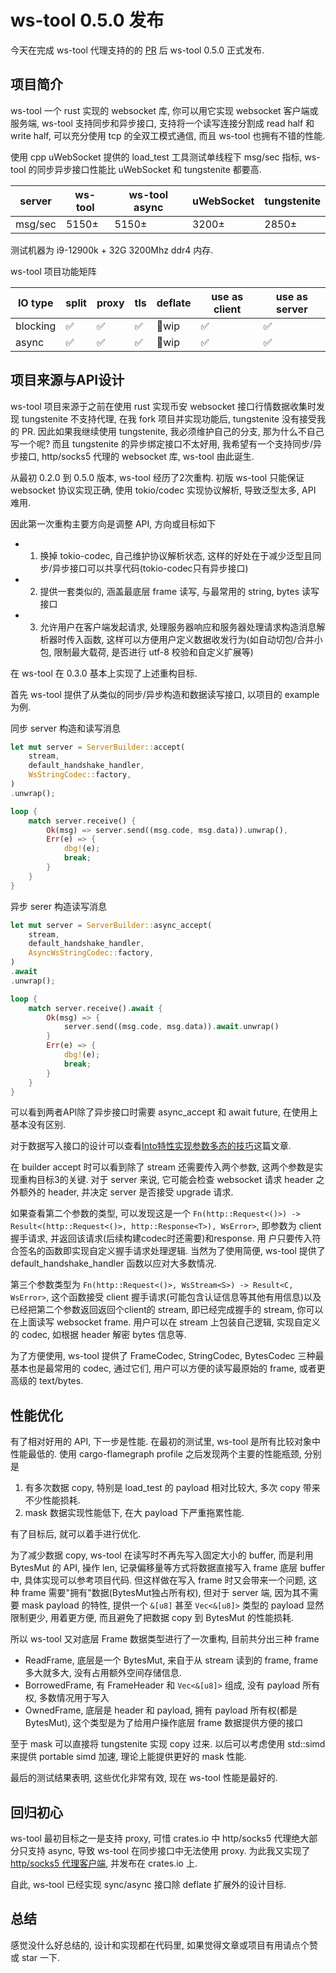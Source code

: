 # ws-tool 0.5.0 发布

今天在完成 ws-tool 代理支持的的 [PR](https://github.com/PrivateRookie/ws-tool/pull/15) 后 ws-tool 0.5.0 正式发布.

## 项目简介

ws-tool 一个 rust 实现的 websocket 库, 你可以用它实现 websocket 客户端或服务端, ws-tool 支持同步和异步接口, 支持将一个读写连接分割成 read half 和 write half, 可以充分使用 tcp 的全双工模式通信, 而且 ws-tool 也拥有不错的性能.

使用 cpp uWebSocket 提供的 load_test 工具测试单线程下 msg/sec 指标, ws-tool 的同步异步接口性能比 uWebSocket 和 tungstenite 都要高.

| server  | ws-tool | ws-tool async | uWebSocket | tungstenite |
| ------- | ------- | ------------- | ---------- | ----------- |
| msg/sec | 5150±   | 5150±         | 3200±      | 2850±       |

测试机器为 i9-12900k + 32G 3200Mhz ddr4 内存.

ws-tool 项目功能矩阵

| IO type  | split | proxy | tls | deflate | use as client | use as server |
| -------- | ----- | ----- | --- | ------- | ------------- | ------------- |
| blocking | ✅     | ✅     | ✅   | 🚧wip    | ✅             | ✅             |
| async    | ✅     | ✅     | ✅   | 🚧wip    | ✅             | ✅             |

## 项目来源与API设计

ws-tool 项目来源于之前在使用 rust 实现币安 websocket 接口行情数据收集时发现  tungstenite 不支持代理, 在我 fork 项目并实现功能后, tungstenite 没有接受我的 PR. 
因此如果我继续使用 tungstenite, 我必须维护自己的分支, 那为什么不自己写一个呢? 而且 tungstenite 的异步绑定接口不太好用, 我希望有一个支持同步/异步接口, http/socks5 代理的 websocket 库,
ws-tool 由此诞生.

从最初 0.2.0 到 0.5.0 版本, ws-tool 经历了2次重构. 初版 ws-tool 只能保证 websocket 协议实现正确, 使用 tokio/codec 实现协议解析, 导致泛型太多, API 难用.

因此第一次重构主要方向是调整 API, 方向或目标如下

- 1. 换掉 tokio-codec, 自己维护协议解析状态, 这样的好处在于减少泛型且同步/异步接口可以共享代码(tokio-codec只有异步接口)
- 2. 提供一套类似的, 涵盖最底层 frame 读写, 与最常用的 string, bytes 读写接口
- 3. 允许用户在客户端发起请求, 处理服务器响应和服务器处理请求构造消息解析器时传入函数, 这样可以方便用户定义数据收发行为(如自动切包/合并小包, 限制最大载荷, 是否进行 utf-8 校验和自定义扩展等)

在 ws-tool 在 0.3.0 基本上实现了上述重构目标.

首先 ws-tool 提供了从类似的同步/异步构造和数据读写接口, 以项目的 example 为例.

同步 server 构造和读写消息

```rust
let mut server = ServerBuilder::accept(
    stream,
    default_handshake_handler,
    WsStringCodec::factory,
)
.unwrap();

loop {
    match server.receive() {
        Ok(msg) => server.send((msg.code, msg.data)).unwrap(),
        Err(e) => {
            dbg!(e);
            break;
        }
    }
}
```

异步 serer 构造读写消息

```rust
let mut server = ServerBuilder::async_accept(
    stream,
    default_handshake_handler,
    AsyncWsStringCodec::factory,
)
.await
.unwrap();

loop {
    match server.receive().await {
        Ok(msg) => {
            server.send((msg.code, msg.data)).await.unwrap()
        }
        Err(e) => {
            dbg!(e);
            break;
        }
    }
}
```

可以看到两者API除了异步接口时需要 async_accept 和 await future, 在使用上基本没有区别.

对于数据写入接口的设计可以查看[Into特性实现参数多态的技巧](https://zhuanlan.zhihu.com/p/480047583)这篇文章.

在 builder accept 时可以看到除了 stream 还需要传入两个参数, 这两个参数是实现重构目标3的关键. 对于 server 来说, 它可能会检查 websocket 请求 header 之外额外的 header, 并决定 server 是否接受 upgrade 请求.

如果查看第二个参数的类型, 可以发现这是一个 `Fn(http::Request<()>) -> Result<(http::Request<()>, http::Response<T>), WsError>`, 即参数为 client 握手请求, 并返回该请求(后续构建codec时还需要)和response. 用
户只要传入符合签名的函数即实现自定义握手请求处理逻辑. 当然为了使用简便, ws-tool 提供了 default_handshake_handler 函数以应对大多数情况.

第三个参数类型为 `Fn(http::Request<()>, WsStream<S>) -> Result<C, WsError>`, 这个函数接受 client 握手请求(可能包含认证信息等其他有用信息)以及已经把第二个参数返回返回个client的 stream, 即已经完成握手的 stream, 你可以在上面读写 websocket frame. 用户可以在 stream 上包装自己逻辑, 实现自定义的 codec, 如根据 header 解密 bytes 信息等.

为了方便使用, ws-tool 提供了 FrameCodec, StringCodec, BytesCodec 三种最基本也是最常用的 codec, 通过它们, 用户可以方便的读写最原始的 frame, 或者更高级的 text/bytes.

## 性能优化

有了相对好用的 API, 下一步是性能. 在最初的测试里, ws-tool 是所有比较对象中性能最低的. 使用 cargo-flamegraph profile 之后发现两个主要的性能瓶颈, 分别是

1. 有多次数据 copy, 特别是 load_test 的 payload 相对比较大, 多次 copy 带来不少性能损耗.
2. mask 数据实现性能低下, 在大 payload 下严重拖累性能.


有了目标后, 就可以着手进行优化. 

为了减少数据 copy, ws-tool 在读写时不再先写入固定大小的 buffer, 而是利用 BytesMut 的 API, 操作 len, 记录偏移量等方式将数据直接写入 frame 底层 buffer 中, 具体实现可以参考项目代码. 但这样做在写入 frame 时又会带来一个问题, 这种 frame 需要"拥有"数据(BytesMut独占所有权), 但对于 server 端, 因为其不需要 mask payload 的特性, 提供一个 `&[u8]` 甚至 `Vec<&[u8]>` 类型的 payload 显然限制更少, 用着更方便, 而且避免了把数据 copy 到 BytesMut 的性能损耗.

所以 ws-tool 又对底层 Frame 数据类型进行了一次重构, 目前共分出三种 frame

- ReadFrame, 底层是一个 BytesMut, 来自于从 stream 读到的 frame, frame 多大就多大, 没有占用额外空间存储信息.
- BorrowedFrame, 有 FrameHeader 和 `Vec<&[u8]>` 组成, 没有 payload 所有权, 多数情况用于写入
- OwnedFrame, 底层是 header 和 payload, 拥有 payload 所有权(都是 BytesMut), 这个类型是为了给用户操作底层 frame 数据提供方便的接口

至于 mask 可以直接将 tungstenite 实现 copy 过来. 以后可以考虑使用 std::simd 来提供 portable simd 加速, 理论上能提供更好的 mask 性能.

最后的测试结果表明, 这些优化非常有效, 现在 ws-tool 性能是最好的.

## 回归初心

ws-tool 最初目标之一是支持 proxy, 可惜 crates.io 中 http/socks5 代理绝大部分只支持 async, 导致 ws-tool 在同步接口中无法使用 proxy. 为此我又实现了 [http/socks5 代理客户端](https://github.com/PrivateRookie/proxy), 并发布在 crates.io 上.

自此, ws-tool 已经实现 sync/async 接口除 deflate 扩展外的设计目标.

## 总结

感觉没什么好总结的, 设计和实现都在代码里, 如果觉得文章或项目有用请点个赞或 star 一下.